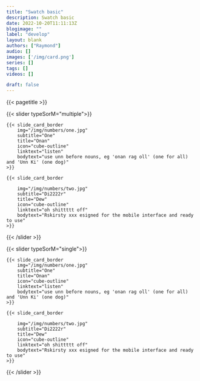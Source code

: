 ```yaml
---
title: "Swatch basic"
description: Swatch basic
date: 2022-10-20T11:11:13Z
blogimage: ""
label: "develop"
layout: blank
authors: ["Raymond"]
audio: []
images: ['/img/card.png']
series: []
tags: []
videos: []

draft: false
---
```

{{< pagetitle >}}


{{< slider typeSorM="multiple">}}


    {{< slide_card_border 
        img="/img/numbers/one.jpg" 
        subtitle="One" 
        title="Onan" 
        icon="cube-outline" 
        linktext="listen"  
        bodytext="use unn before nouns, eg 'onan rag oll' (one for all) and 'Unn Ki' (one dog)" 
    >}}

    {{< slide_card_border 

        img="/img/numbers/two.jpg" 
        subtitle="Di2222r" 
        title="Dew" 
        icon="cube-outline" 
        linktext="oh shittttt off"  
        bodytext="Rskirsty xxx esigned for the mobile interface and ready to use"
    >}}

{{< /slider >}}

{{< slider typeSorM="single">}}


    {{< slide_card_border 
        img="/img/numbers/one.jpg" 
        subtitle="One" 
        title="Onan" 
        icon="cube-outline" 
        linktext="listen"  
        bodytext="use unn before nouns, eg 'onan rag oll' (one for all) and 'Unn Ki' (one dog)" 
    >}}

    {{< slide_card_border 

        img="/img/numbers/two.jpg" 
        subtitle="Di2222r" 
        title="Dew" 
        icon="cube-outline" 
        linktext="oh shittttt off"  
        bodytext="Rskirsty xxx esigned for the mobile interface and ready to use"
    >}}

{{< /slider >}}


